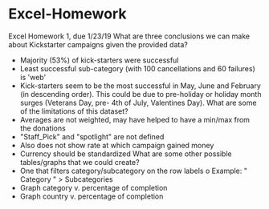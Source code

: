 # Excel-Homework
Excel Homework 1, due 1/23/19
What are three conclusions we can make about Kickstarter campaigns given the provided data?
-	Majority (53%) of kick-starters were successful 
-	Least successful sub-category (with 100 cancellations and 60 failures) is 'web' 
-	Kick-starters seem to be the most successful in May, June and February (in descending order). This could be due to pre-holiday or holiday month surges (Veterans Day, pre- 4th of July, Valentines Day). 
What are some of the limitations of this dataset?
-	Averages are not weighted, may have helped to have a min/max from the donations 
-	"Staff_Pick" and "spotlight" are not defined 
-	Also does not show rate at which campaign gained money
-	Currency should be standardized 
What are some other possible tables/graphs that we could create?
-	One that filters category/subcategory on the row labels
o	Example:
"	Category
"	> Subcategories 
-	Graph category v. percentage of completion 
-	Graph country v. percentage of completion 

